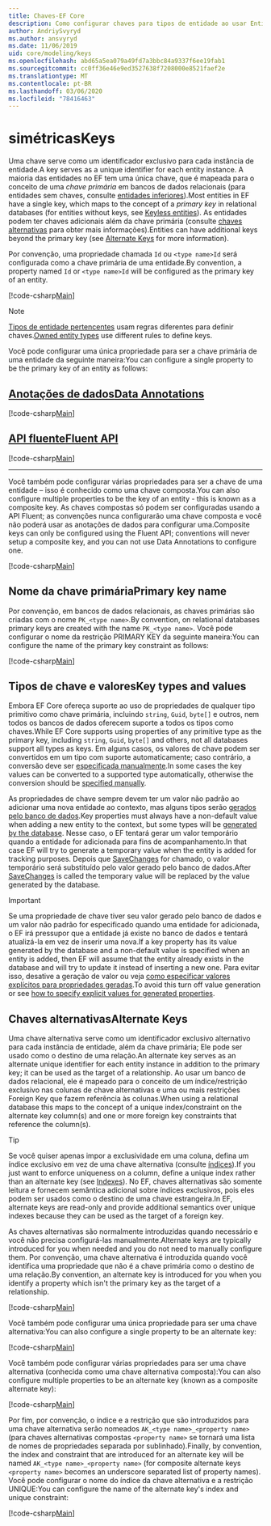 ```yaml
---
title: Chaves-EF Core
description: Como configurar chaves para tipos de entidade ao usar Entity Framework Core
author: AndriySvyryd
ms.author: ansvyryd
ms.date: 11/06/2019
uid: core/modeling/keys
ms.openlocfilehash: abd65a5ea079a49fd7a3bbc84a9337f6ee19fab1
ms.sourcegitcommit: cc0ff36e46e9ed3527638f7208000e8521faef2e
ms.translationtype: MT
ms.contentlocale: pt-BR
ms.lasthandoff: 03/06/2020
ms.locfileid: "78416463"
---
```

# <a name="keys"></a><span data-ttu-id="d01bd-103">simétricas</span><span class="sxs-lookup"><span data-stu-id="d01bd-103">Keys</span></span>

<span data-ttu-id="d01bd-104">Uma chave serve como um identificador exclusivo para cada instância de entidade.</span><span class="sxs-lookup"><span data-stu-id="d01bd-104">A key serves as a unique identifier for each entity instance.</span></span> <span data-ttu-id="d01bd-105">A maioria das entidades no EF tem uma única chave, que é mapeada para o conceito de uma *chave primária* em bancos de dados relacionais (para entidades sem chaves, consulte [entidades inferiores](xref:core/modeling/keyless-entity-types)).</span><span class="sxs-lookup"><span data-stu-id="d01bd-105">Most entities in EF have a single key, which maps to the concept of a *primary key* in relational databases (for entities without keys, see [Keyless entities](xref:core/modeling/keyless-entity-types)).</span></span> <span data-ttu-id="d01bd-106">As entidades podem ter chaves adicionais além da chave primária (consulte [chaves alternativas](#alternate-keys) para obter mais informações).</span><span class="sxs-lookup"><span data-stu-id="d01bd-106">Entities can have additional keys beyond the primary key (see [Alternate Keys](#alternate-keys) for more information).</span></span>

<span data-ttu-id="d01bd-107">Por convenção, uma propriedade chamada `Id` ou `<type name>Id` será configurada como a chave primária de uma entidade.</span><span class="sxs-lookup"><span data-stu-id="d01bd-107">By convention, a property named `Id` or `<type name>Id` will be configured as the primary key of an entity.</span></span>

[!code-csharp[Main](../../../samples/core/Modeling/Conventions/KeyId.cs?name=KeyId&highlight=3,11)]

> [!NOTE]
> <span data-ttu-id="d01bd-108">[Tipos de entidade pertencentes](xref:core/modeling/owned-entities) usam regras diferentes para definir chaves.</span><span class="sxs-lookup"><span data-stu-id="d01bd-108">[Owned entity types](xref:core/modeling/owned-entities) use different rules to define keys.</span></span>

<span data-ttu-id="d01bd-109">Você pode configurar uma única propriedade para ser a chave primária de uma entidade da seguinte maneira:</span><span class="sxs-lookup"><span data-stu-id="d01bd-109">You can configure a single property to be the primary key of an entity as follows:</span></span>

## <a name="data-annotations"></a>[<span data-ttu-id="d01bd-110">Anotações de dados</span><span class="sxs-lookup"><span data-stu-id="d01bd-110">Data Annotations</span></span>](#tab/data-annotations)

[!code-csharp[Main](../../../samples/core/Modeling/DataAnnotations/KeySingle.cs?name=KeySingle&highlight=3)]

## <a name="fluent-api"></a>[<span data-ttu-id="d01bd-111">API fluente</span><span class="sxs-lookup"><span data-stu-id="d01bd-111">Fluent API</span></span>](#tab/fluent-api)

[!code-csharp[Main](../../../samples/core/Modeling/FluentAPI/KeySingle.cs?name=KeySingle&highlight=4)]

***

<span data-ttu-id="d01bd-112">Você também pode configurar várias propriedades para ser a chave de uma entidade – isso é conhecido como uma chave composta.</span><span class="sxs-lookup"><span data-stu-id="d01bd-112">You can also configure multiple properties to be the key of an entity - this is known as a composite key.</span></span> <span data-ttu-id="d01bd-113">As chaves compostas só podem ser configuradas usando a API Fluent; as convenções nunca configurarão uma chave composta e você não poderá usar as anotações de dados para configurar uma.</span><span class="sxs-lookup"><span data-stu-id="d01bd-113">Composite keys can only be configured using the Fluent API; conventions will never setup a composite key, and you can not use Data Annotations to configure one.</span></span>

[!code-csharp[Main](../../../samples/core/Modeling/FluentAPI/KeyComposite.cs?name=KeyComposite&highlight=4)]

## <a name="primary-key-name"></a><span data-ttu-id="d01bd-114">Nome da chave primária</span><span class="sxs-lookup"><span data-stu-id="d01bd-114">Primary key name</span></span>

<span data-ttu-id="d01bd-115">Por convenção, em bancos de dados relacionais, as chaves primárias são criadas com o nome `PK_<type name>`.</span><span class="sxs-lookup"><span data-stu-id="d01bd-115">By convention, on relational databases primary keys are created with the name `PK_<type name>`.</span></span> <span data-ttu-id="d01bd-116">Você pode configurar o nome da restrição PRIMARY KEY da seguinte maneira:</span><span class="sxs-lookup"><span data-stu-id="d01bd-116">You can configure the name of the primary key constraint as follows:</span></span>

[!code-csharp[Main](../../../samples/core/Modeling/FluentAPI/KeyName.cs?name=KeyName&highlight=5)]

## <a name="key-types-and-values"></a><span data-ttu-id="d01bd-117">Tipos de chave e valores</span><span class="sxs-lookup"><span data-stu-id="d01bd-117">Key types and values</span></span>

<span data-ttu-id="d01bd-118">Embora EF Core ofereça suporte ao uso de propriedades de qualquer tipo primitivo como chave primária, incluindo `string`, `Guid`, `byte[]` e outros, nem todos os bancos de dados oferecem suporte a todos os tipos como chaves.</span><span class="sxs-lookup"><span data-stu-id="d01bd-118">While EF Core supports using properties of any primitive type as the primary key, including `string`, `Guid`, `byte[]` and others, not all databases support all types as keys.</span></span> <span data-ttu-id="d01bd-119">Em alguns casos, os valores de chave podem ser convertidos em um tipo com suporte automaticamente; caso contrário, a conversão deve ser [especificada manualmente](xref:core/modeling/value-conversions).</span><span class="sxs-lookup"><span data-stu-id="d01bd-119">In some cases the key values can be converted to a supported type automatically, otherwise the conversion should be [specified manually](xref:core/modeling/value-conversions).</span></span>

<span data-ttu-id="d01bd-120">As propriedades de chave sempre devem ter um valor não padrão ao adicionar uma nova entidade ao contexto, mas alguns tipos serão [gerados pelo banco de dados](xref:core/modeling/generated-properties).</span><span class="sxs-lookup"><span data-stu-id="d01bd-120">Key properties must always have a non-default value when adding a new entity to the context, but some types will be [generated by the database](xref:core/modeling/generated-properties).</span></span> <span data-ttu-id="d01bd-121">Nesse caso, o EF tentará gerar um valor temporário quando a entidade for adicionada para fins de acompanhamento.</span><span class="sxs-lookup"><span data-stu-id="d01bd-121">In that case EF will try to generate a temporary value when the entity is added for tracking purposes.</span></span> <span data-ttu-id="d01bd-122">Depois que [SaveChanges](/dotnet/api/Microsoft.EntityFrameworkCore.DbContext.SaveChanges) for chamado, o valor temporário será substituído pelo valor gerado pelo banco de dados.</span><span class="sxs-lookup"><span data-stu-id="d01bd-122">After [SaveChanges](/dotnet/api/Microsoft.EntityFrameworkCore.DbContext.SaveChanges) is called the temporary value will be replaced by the value generated by the database.</span></span>

> [!Important]
> <span data-ttu-id="d01bd-123">Se uma propriedade de chave tiver seu valor gerado pelo banco de dados e um valor não padrão for especificado quando uma entidade for adicionada, o EF irá pressupor que a entidade já existe no banco de dados e tentará atualizá-la em vez de inserir uma nova.</span><span class="sxs-lookup"><span data-stu-id="d01bd-123">If a key property has its value generated by the database and a non-default value is specified when an entity is added, then EF will assume that the entity already exists in the database and will try to update it instead of inserting a new one.</span></span> <span data-ttu-id="d01bd-124">Para evitar isso, desative a geração de valor ou veja [como especificar valores explícitos para propriedades geradas](../saving/explicit-values-generated-properties.md).</span><span class="sxs-lookup"><span data-stu-id="d01bd-124">To avoid this turn off value generation or see [how to specify explicit values for generated properties](../saving/explicit-values-generated-properties.md).</span></span>

## <a name="alternate-keys"></a><span data-ttu-id="d01bd-125">Chaves alternativas</span><span class="sxs-lookup"><span data-stu-id="d01bd-125">Alternate Keys</span></span>

<span data-ttu-id="d01bd-126">Uma chave alternativa serve como um identificador exclusivo alternativo para cada instância de entidade, além da chave primária; Ele pode ser usado como o destino de uma relação.</span><span class="sxs-lookup"><span data-stu-id="d01bd-126">An alternate key serves as an alternate unique identifier for each entity instance in addition to the primary key; it can be used as the target of a relationship.</span></span> <span data-ttu-id="d01bd-127">Ao usar um banco de dados relacional, ele é mapeado para o conceito de um índice/restrição exclusivo nas colunas de chave alternativas e uma ou mais restrições Foreign Key que fazem referência às colunas.</span><span class="sxs-lookup"><span data-stu-id="d01bd-127">When using a relational database this maps to the concept of a unique index/constraint on the alternate key column(s) and one or more foreign key constraints that reference the column(s).</span></span>

> [!TIP]
> <span data-ttu-id="d01bd-128">Se você quiser apenas impor a exclusividade em uma coluna, defina um índice exclusivo em vez de uma chave alternativa (consulte [índices](indexes.md)).</span><span class="sxs-lookup"><span data-stu-id="d01bd-128">If you just want to enforce uniqueness on a column, define a unique index rather than an alternate key (see [Indexes](indexes.md)).</span></span> <span data-ttu-id="d01bd-129">No EF, chaves alternativas são somente leitura e fornecem semântica adicional sobre índices exclusivos, pois eles podem ser usados como o destino de uma chave estrangeira.</span><span class="sxs-lookup"><span data-stu-id="d01bd-129">In EF, alternate keys are read-only and provide additional semantics over unique indexes because they can be used as the target of a foreign key.</span></span>

<span data-ttu-id="d01bd-130">As chaves alternativas são normalmente introduzidas quando necessário e você não precisa configurá-las manualmente.</span><span class="sxs-lookup"><span data-stu-id="d01bd-130">Alternate keys are typically introduced for you when needed and you do not need to manually configure them.</span></span> <span data-ttu-id="d01bd-131">Por convenção, uma chave alternativa é introduzida quando você identifica uma propriedade que não é a chave primária como o destino de uma relação.</span><span class="sxs-lookup"><span data-stu-id="d01bd-131">By convention, an alternate key is introduced for you when you identify a property which isn't the primary key as the target of a relationship.</span></span>

[!code-csharp[Main](../../../samples/core/Modeling/Conventions/AlternateKey.cs?name=AlternateKey&highlight=12)]

<span data-ttu-id="d01bd-132">Você também pode configurar uma única propriedade para ser uma chave alternativa:</span><span class="sxs-lookup"><span data-stu-id="d01bd-132">You can also configure a single property to be an alternate key:</span></span>

[!code-csharp[Main](../../../samples/core/Modeling/FluentAPI/AlternateKeySingle.cs?name=AlternateKeySingle&highlight=4)]

<span data-ttu-id="d01bd-133">Você também pode configurar várias propriedades para ser uma chave alternativa (conhecida como uma chave alternativa composta):</span><span class="sxs-lookup"><span data-stu-id="d01bd-133">You can also configure multiple properties to be an alternate key (known as a composite alternate key):</span></span>

[!code-csharp[Main](../../../samples/core/Modeling/FluentAPI/AlternateKeyComposite.cs?name=AlternateKeyComposite&highlight=4)]

<span data-ttu-id="d01bd-134">Por fim, por convenção, o índice e a restrição que são introduzidos para uma chave alternativa serão nomeados `AK_<type name>_<property name>` (para chaves alternativas compostas `<property name>` se tornará uma lista de nomes de propriedades separada por sublinhado).</span><span class="sxs-lookup"><span data-stu-id="d01bd-134">Finally, by convention, the index and constraint that are introduced for an alternate key will be named `AK_<type name>_<property name>` (for composite alternate keys `<property name>` becomes an underscore separated list of property names).</span></span> <span data-ttu-id="d01bd-135">Você pode configurar o nome do índice da chave alternativa e a restrição UNIQUE:</span><span class="sxs-lookup"><span data-stu-id="d01bd-135">You can configure the name of the alternate key's index and unique constraint:</span></span>

[!code-csharp[Main](../../../samples/core/Modeling/FluentAPI/AlternateKeyName.cs?name=AlternateKeyName&highlight=5)]

